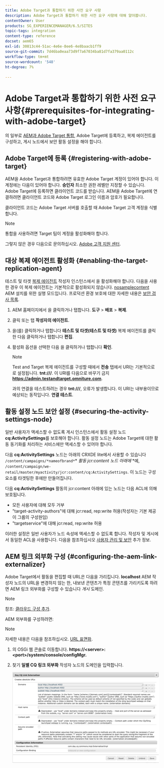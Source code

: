 ```yaml
---
title: Adobe Target과 통합하기 위한 사전 요구 사항
description: Adobe Target과 통합하기 위한 사전 요구 사항에 대해 알아봅니다.
contentOwner: User
products: SG_EXPERIENCEMANAGER/6.5/SITES
topic-tags: integration
content-type: reference
docset: aem65
exl-id: 30813c44-51ac-4e6e-8ee6-4e8baacb1ff9
source-git-commit: 7d46ba0eaa73d9f7a67034ba81d7fa379aa0112c
workflow-type: tm+mt
source-wordcount: '548'
ht-degree: 7%

---
```


# Adobe Target과 통합하기 위한 사전 요구 사항{#prerequisites-for-integrating-with-adobe-target}

의 일부로 [AEM과 Adobe Target 통합](/help/sites-administering/target.md), Adobe Target에 등록하고, 복제 에이전트를 구성하고, 게시 노드에서 보안 활동 설정을 해야 합니다.

## Adobe Target에 등록 {#registering-with-adobe-target}

AEM을 Adobe Target과 통합하려면 유효한 Adobe Target 계정이 있어야 합니다. 이 계정에는 다음이 있어야 합니다. **승인자** 최소한 권한 레벨만 지정할 수 있습니다. Adobe Target에 등록하면 클라이언트 코드를 받습니다. AEM을 Adobe Target에 연결하려면 클라이언트 코드와 Adobe Target 로그인 이름과 암호가 필요합니다.

클라이언트 코드는 Adobe Target 서버를 호출할 때 Adobe Target 고객 계정을 식별합니다.

>[!NOTE]
>
>통합을 사용하려면 Target 팀이 계정을 활성화해야 합니다.
>
>그렇지 않은 경우 다음으로 문의하십시오. [Adobe 고객 지원 센터](https://experienceleague.adobe.com/docs/target/using/cmp-resources-and-contact-information.html).

## 대상 복제 에이전트 활성화 {#enabling-the-target-replication-agent}

테스트 및 타겟 [복제 에이전트](/help/sites-deploying/replication.md) 작성자 인스턴스에서 을 활성화해야 합니다. 다음을 사용한 경우 이 복제 에이전트는 기본적으로 활성화되지 않습니다. [nosamplecontent](/help/sites-deploying/configure-runmodes.md#using-samplecontent-and-nosamplecontent) AEM 설치를 위한 실행 모드입니다. 프로덕션 환경 보호에 대한 자세한 내용은 [보안 검사 목록](/help/sites-administering/security-checklist.md).

1. AEM 홈페이지에서 을 클릭하거나 탭합니다. **도구** > **배포** > **복제**.
1. 클릭 또는 탭 **작성자의 에이전트**.
1. 을(를) 클릭하거나 탭합니다 **테스트 및 타겟(테스트 및 타겟)** 복제 에이전트를 클릭한 다음 클릭하거나 탭합니다 **편집**.
1. 활성화 옵션을 선택한 다음 을 클릭하거나 탭합니다 **확인**.

   >[!NOTE]
   >
   >Test and Target 복제 에이전트를 구성할 때에서 **전송** 탭에서 URI는 기본적으로 로 설정됩니다. **tnt:///**. 이 URI를 다음으로 바꾸기 금지 **https://admin.testandtarget.omniture.com**.
   >
   >과의 연결을 테스트하려는 경우 **tnt:///**, 오류가 발생합니다. 이 URI는 내부용이므로 예상되는 동작입니다. **연결 테스트**.

## 활동 설정 노드 보안 설정 {#securing-the-activity-settings-node}

일반 사용자가 액세스할 수 없도록 게시 인스턴스에서 활동 설정 노드 **cq:ActivitySettings**&#x200B;를 보호해야 합니다. 활동 설정 노드는 Adobe Target에 대한 활동 동기화를 처리하는 서비스에만 액세스할 수 있어야 합니다.

다음 **cq:ActivitySettings** 노드는 아래의 CRXDE lite에서 사용할 수 있습니다 `/content/campaigns/*nameofbrand*`* *활동 jcr:content 노드 아래에* *예, `/content/campaign/we-retail/master/myactivity/jcr:content/cq:ActivitySettings`. 이 노드는 구성 요소를 타겟팅한 후에만 만들어집니다.

다음 **cq:ActivitySettings** 활동의 jcr:content 아래에 있는 노드는 다음 ACL에 의해 보호됩니다.

* 모든 사용자에 대해 모두 거부
* &quot;target-activity-authors&quot;에 대해 jcr:read, rep:write 허용(작성자는 기본 제공 이 그룹의 구성원임)
* &quot;targetservice&quot;에 대해 jcr:read, rep:write 허용

이러한 설정은 일반 사용자가 노드 속성에 액세스할 수 없도록 합니다. 작성자 및 게시에서 동일한 ACL을 사용합니다. 다음을 참조하십시오 [사용자 관리 및 보안](/help/sites-administering/security.md) 추가 정보.

## AEM 링크 외부화 구성 {#configuring-the-aem-link-externalizer}

Adobe Target에서 활동을 편집할 때 URL은 다음을 가리킵니다. **localhost** AEM 작성자 노드의 URL을 변경하지 않는 한, 내보낸 콘텐츠가 특정 콘텐츠를 가리키도록 하려면 AEM 링크 외부화를 구성할 수 있습니다 *게시* 도메인.

>[!NOTE]
>
>참조: [클라우드 구성 추가](/help/sites-administering/experience-fragments-target.md#add-the-cloud-configuration).

AEM 외부화를 구성하려면:

>[!NOTE]
>
>자세한 내용은 다음을 참조하십시오. [URL 표면화](/help/sites-developing/externalizer.md).

1. 의 OSGi 웹 콘솔로 이동합니다. **https://&lt;server>:&lt;port>/system/console/configMgr.**
1. 찾기 **일별 CQ 링크 외부화** 작성자 노드의 도메인을 입력합니다.

   ![일별 CQ 링크 외부화](assets/aem-externalizer-01.png)
